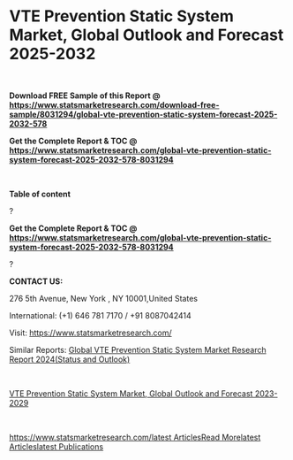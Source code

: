 <h1>VTE Prevention Static System Market, Global Outlook and Forecast 2025-2032</h1><br/><p><strong>Download FREE Sample of this Report @ <a href="https://www.statsmarketresearch.com/download-free-sample/8031294/global-vte-prevention-static-system-forecast-2025-2032-578">https://www.statsmarketresearch.com/download-free-sample/8031294/global-vte-prevention-static-system-forecast-2025-2032-578</a></strong></p>
 
 
 
 <div><b>Get the Complete Report & TOC @ <a href="https://www.statsmarketresearch.com/global-vte-prevention-static-system-forecast-2025-2032-578-8031294">https://www.statsmarketresearch.com/global-vte-prevention-static-system-forecast-2025-2032-578-8031294</a></b></div>
 
 
 
 <p><br />
 
 <b>Table of content</b></p>
 
 
 
 <p>? </p>
 
 
 
 <div><b>Get the Complete Report & TOC @ <a href="https://www.statsmarketresearch.com/global-vte-prevention-static-system-forecast-2025-2032-578-8031294">https://www.statsmarketresearch.com/global-vte-prevention-static-system-forecast-2025-2032-578-8031294</a></b></div>
 
 
 
 <p>? </p>
 
 
 
 <p><b>CONTACT US:</b><br />
 
 276 5th Avenue, New York , NY 10001,United States<br />
 
 International: (+1) 646 781 7170 / +91 8087042414<br />
 
 Visit: <a href="https://www.statsmarketresearch.com/">https://www.statsmarketresearch.com/</a><br />
 
 Similar Reports: <a href="https://www.statsmarketresearch.com/global-vte-prevention-static-system-forecast-2025-2032-578-8031294">Global VTE Prevention Static System Market Research Report 2024(Status and Outlook)</a><br />
 
 <br />
 
 <a href="https://www.statsmarketresearch.com/global-vte-prevention-static-system-forecast-2025-2032-578-8031294">VTE Prevention Static System Market, Global Outlook and Forecast 2023-2029</a><br />
 
 <br />
 
 <a href="https://gyeongbokgung.com">https://www.statsmarketresearch.com/</a><a href="https://hallyeomaritime.com">latest Articles</a><a href="https://jingwansa.com">Read More</a><a href="https://nguoiviet.jp/">latest Articles</a><a href="https://www.intelmarketresearch.com/">latest Publications</a></p>